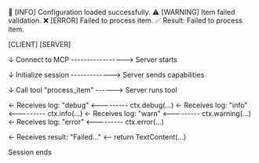 📰 [INFO] Configuration loaded successfully.
⚠️ [WARNING] Item failed validation.
❌ [ERROR] Failed to process item.
✅ Result: Failed to process item.



[CLIENT]                            [SERVER]

↓ Connect to MCP -----------------> Server starts

↓ Initialize session -------------> Server sends capabilities

↓ Call tool "process_item" ------> Server runs tool

← Receives log: "debug" <--------- ctx.debug(...)
← Receives log: "info"  <--------- ctx.info(...)
← Receives log: "warn"  <--------- ctx.warning(...)
← Receives log: "error" <--------- ctx.error(...)

← Receives result: "Failed..." <-- return TextContent(...)

Session ends
